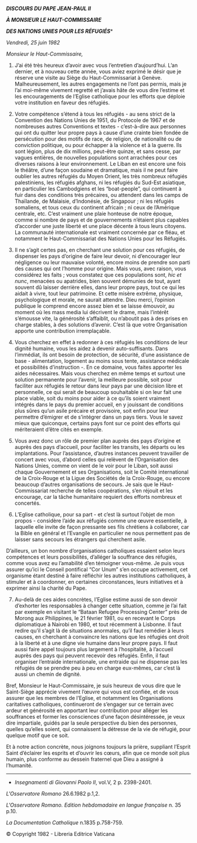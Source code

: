 ***DISCOURS DU PAPE JEAN-PAUL II***

***À MONSIEUR LE HAUT-COMMISSAIRE***

***DES NATIONS UNIES POUR LES RÉFUGIÉS****

*Vendredi, 25 juin 1982*

*Monsieur le Haut-Commissaire,*

1. J’ai été très heureux d’avoir avec vous l’entretien d’aujourd’hui. L’an dernier, et à nouveau cette année, vous aviez exprimé le désir que je réserve une visite au Siège du Haut-Commissariat à Genève. Malheureusement, les autres engagements ne l’ont pas permis, mais je l’ai moi-même vivement regretté et j’avais hâte de vous dire l’estime et les encouragements de l’Eglise catholique pour les efforts que déploie votre institution en faveur des réfugiés.

2. Votre compétence s’étend à tous les réfugiés - au sens strict de la Convention des Nations Unies de 1951, du Protocole de 1967 et de nombreuses autres Conventions et textes - c’est-à-dire aux personnes qui ont du quitter leur propre pays à cause d’une crainte bien fondée de persécution pour des motifs de race, de religion, de nationalité ou de conviction politique, ou pour échapper à la violence et à la guerre. Ils sont légion, plus de dix millions, peut-être quinze, et sans cesse, par vagues entières, de nouvelles populations sont arrachées pour ces diverses raisons à leur environnement. Le Liban en est encore une fois le théâtre, d’une façon soudaine et dramatique, mais il ne peut faire oublier les autres réfugiés du Moyen Orient, les très nombreux réfugiés palestiniens, les réfugiés afghans, ni les réfugiés du Sud-Est asiatique, en particulier les Cambodgiens et les “boat-people”, qui continuent à fuir dans des conditions très précaires, ou attendent dans les camps de Thaïlande, de Malaisie, d’Indonésie, de Singapour ; ni les réfugiés somaliens, et tous ceux du continent africain ; ni ceux de l’Amérique centrale, etc. C’est vraiment une plaie honteuse de notre époque, comme si nombre de pays et de gouvernements n’étaient plus capables d’accorder une juste liberté et une place décente à tous leurs citoyens. La communauté internationale est vraiment concernée par ce fléau, et notamment le Haut-Commissariat des Nations Unies pour les Réfugiés.

3. Il ne s’agit certes pas, en cherchant une solution pour ces réfugiés, de dispenser les pays d’origine de faire leur devoir, ni d’encourager leur négligence ou leur mauvaise volonté, encore moins de prendre son parti des causes qui ont l’homme pour origine. Mais vous, avec raison, vous considérez les faits ; vous constatez que ces populations sont, *hic et nunc*, menacées ou apatrides, bien souvent démunies de tout, ayant souvent dû laisser derrière elles, dans leur propre pays, tout ce qui les aidait à vivre, tout leur patrimoine. Et cette misère extrême, physique, psychologique et morale, ne saurait attendre. Dieu merci, l’opinion publique le comprend encore assez bien et se laisse émouvoir, au moment où les mass media lui décrivent le drame, mais l’intérêt s’émousse vite, la générosité s’affaiblit, ou n’aboutit pas à des prises en charge stables, à des solutions d’avenir. C’est là que votre Organisation apporte une contribution irremplaçable.

4. Vous cherchez en effet à redonner à ces réfugiés les conditions de leur dignité humaine, vous les aidez à devenir auto-suffisants. Dans l’immédiat, ils ont besoin de protection, de sécurité, d’une assistance de base - alimentation, logement au moins sous tente, assistance médicale et possibilités d’instruction -. En ce domaine, vous faites apporter les aides nécessaires. Mais vous cherchez en même temps et surtout une solution permanente pour l’avenir, la meilleure possible, soit pour faciliter aux réfugiés le retour dans leur pays par une décision libre et personnelle, ce qui serait de beaucoup souhaitable si on leur fait une place viable, soit du moins pour aider à ce qu’ils soient vraiment intégrés dans le pays du premier accueil, en y jouissant de conditions plus sûres qu’un asile précaire et provisoire, soit enfin pour leur permettre d’émigrer et de s’intégrer dans un pays tiers. Vous le savez mieux que quiconque, certains pays font sur ce point des efforts qui mériteraient d’être cités en exemple.

5. Vous avez donc un rôle de premier plan auprès des pays d’origine et auprès des pays d’accueil, pour faciliter les transits, les départs ou les implantations. Pour l’assistance, d’autres instances peuvent travailler de concert avec vous, d’abord celles qui relèvent de l’Organisation des Nations Unies, comme on vient de le voir pour le Liban, soit aussi chaque Gouvernement et ses Organisations, soit le Comité international de la Croix-Rouge et la Ligue des Sociétés de la Croix-Rouge, ou encore beaucoup d’autres organisations de secours. Je sais que le Haut-Commissariat recherche de telles coopérations, s’en réjouit et les encourage, car la tâche humanitaire requiert des efforts nombreux et concertés.

6. L’Eglise catholique, pour sa part - et c’est là surtout l’objet de mon propos - considère l’aide aux réfugiés comme une œuvre essentielle, à laquelle elle invite de façon pressante ses fils chrétiens à collaborer, car la Bible en général et l’Evangile en particulier ne nous permettent pas de laisser sans secours les étrangers qui cherchent asile.

D’ailleurs, un bon nombre d’organisations catholiques essaient selon leurs compétences et leurs possibilités, d’alléger la souffrance des réfugiés, comme vous avez eu l’amabilité d’en témoigner vous-même. Je puis vous assurer qu’ici le Conseil pontifical “Cor Unum” s’en occupe activement, cet organisme étant destiné à faire réfléchir les autres institutions catholiques, à stimuler et à coordonner, en certaines circonstances, leurs initiatives et à exprimer ainsi la charité du Pape.

7. Au-delà de ces aides concrètes, l’Eglise estime aussi de son devoir d’exhorter les responsables à changer cette situation, comme je l’ai fait par exemple en visitant le “Bataan Refugee Processing Center” près de Morong aux Philippines, le 21 février 1981, ou en recevant le Corps diplomatique à Nairobi en 1980, et tout récemment à Lisbonne. Il faut redire qu’il s’agit là de situations anormales, qu’il faut remédier à leurs causes, en cherchant à convaincre les nations que les réfugiés ont droit à la liberté et à une digne vie humaine dans leur propre pays. Il faut aussi faire appel toujours plus largement à l’hospitalité, à l’accueil auprès des pays qui peuvent recevoir des réfugiés. Enfin, il faut organiser l’entraide internationale, une entraide qui ne dispense pas les réfugiés de se prendre peu à peu en charge eux-mêmes, car c’est là aussi un chemin de dignité.

Bref, Monsieur le Haut-Commissaire, je suis heureux de vous dire que le Saint-Siège apprécie vivement l’œuvre qui vous est confiée, et de vous assurer que les membres de l’Eglise, et notamment les Organisations caritatives catholiques, continueront de s’engager sur ce terrain avec ardeur et générosité en apportant leur contribution pour alléger les souffrances et former les consciences d’une façon désintéressée, je veux dire impartiale, guidés par la seule perspective du bien des personnes, quelles qu’elles soient, qui connaissent la détresse de la vie de réfugié, pour quelque motif que ce soit.

Et à notre action concrète, nous joignons toujours la prière, suppliant l’Esprit Saint d’éclairer les esprits et d’ouvrir les cœurs, afin que ce monde soit plus humain, plus conforme au dessein fraternel que Dieu a assigné à l’humanité.

* * *

* *Insegnamenti di Giovanni Paolo II*, vol.V, 2 p. 2398-2401.

*L'Osservatore Romano* 26.6.1982 p.1,2.

*L'Osservatore Romano. Edition hebdomadaire en langue française* n. 35 p.10.

*La Documentation Catholique* n.1835 p.758-759.

© Copyright 1982 - Libreria Editrice Vaticana
